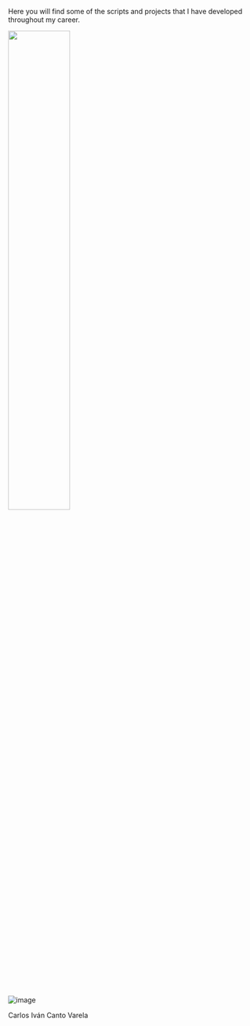Here you will find some of the scripts and projects that I have developed throughout my career.

<img src = "[https://github.com/user-attachments/assets/16efb735-520e-4ddf-9dd5-15ca544935cd]" width = 50% height = 50%>

![image](https://github.com/user-attachments/assets/16efb735-520e-4ddf-9dd5-15ca544935cd)


Carlos Iván Canto Varela

#
